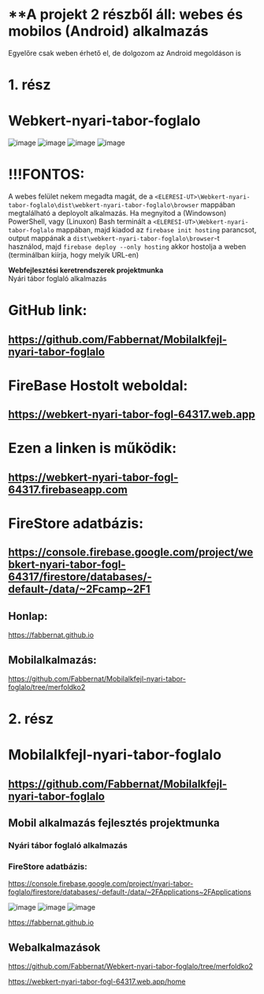 # **A projekt 2 részből áll: webes és mobilos (Android) alkalmazás
Egyelőre csak weben érhető el, de dolgozom az Android megoldáson is

# 1. rész
# Webkert-nyari-tabor-foglalo
![image](https://github.com/user-attachments/assets/96815d75-ab16-490d-b08f-af808723f411)
![image](https://github.com/user-attachments/assets/40baa559-a2c2-456c-8154-a30f400d07dd)
![image](https://github.com/user-attachments/assets/403a5186-ad2d-4b73-bacf-c23becc777e3)
![image](https://github.com/user-attachments/assets/0eaac5cc-956f-43c4-b263-d2eb22f0fcfe)


# !!!FONTOS:
A webes felület nekem megadta magát, de a `<ELERESI-UT>\Webkert-nyari-tabor-foglalo\dist\webkert-nyari-tabor-foglalo\browser` mappában megtalálható a deployolt alkalmazás. 
Ha megnyitod a (Windowson) PowerShell, vagy (Linuxon) Bash terminált a `<ELERESI-UT>\Webkert-nyari-tabor-foglalo` mappában, majd kiadod az
`firebase init hosting` parancsot, output mappának a `dist\webkert-nyari-tabor-foglalo\browser`-t használod, 
majd
`firebase deploy --only hosting`
akkor hostolja a weben (terminálban kiírja, hogy melyik URL-en)


**Webfejlesztési keretrendszerek projektmunka**  
Nyári tábor foglaló alkalmazás

# GitHub link:
## https://github.com/Fabbernat/Mobilalkfejl-nyari-tabor-foglalo
# FireBase Hostolt weboldal:
## https://webkert-nyari-tabor-fogl-64317.web.app
# Ezen a linken is működik:
## https://webkert-nyari-tabor-fogl-64317.firebaseapp.com
# FireStore adatbázis:
## https://console.firebase.google.com/project/webkert-nyari-tabor-fogl-64317/firestore/databases/-default-/data/~2Fcamp~2F1

## Honlap:
https://fabbernat.github.io

## Mobilalkalmazás:
https://github.com/Fabbernat/Mobilalkfejl-nyari-tabor-foglalo/tree/merfoldko2



# 2. rész
# Mobilalkfejl-nyari-tabor-foglalo

## https://github.com/Fabbernat/Mobilalkfejl-nyari-tabor-foglalo

## **Mobil alkalmazás fejlesztés projektmunka**  
### Nyári tábor foglaló alkalmazás
### FireStore adatbázis:
https://console.firebase.google.com/project/nyari-tabor-foglalo/firestore/databases/-default-/data/~2FApplications~2FApplications

![image](https://github.com/user-attachments/assets/2c0b6c2e-745d-4e79-a3f6-00a7f8357f8b)
![image](https://github.com/user-attachments/assets/7dcb4c93-b75a-4cf4-b08b-70cea53d9d13)
![image](https://github.com/user-attachments/assets/e6c0d962-1221-47f3-9024-385b5e158a20)

https://fabbernat.github.io

## Webalkalmazások

https://github.com/Fabbernat/Webkert-nyari-tabor-foglalo/tree/merfoldko2

https://webkert-nyari-tabor-fogl-64317.web.app/home
